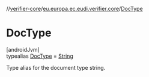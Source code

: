 //[verifier-core](../../../index.md)/[eu.europa.ec.eudi.verifier.core](../index.md)/[DocType](index.md)

# DocType

[androidJvm]\
typealias [DocType](index.md) = [String](https://kotlinlang.org/api/latest/jvm/stdlib/kotlin-stdlib/kotlin/-string/index.html)

Type alias for the document type string.
